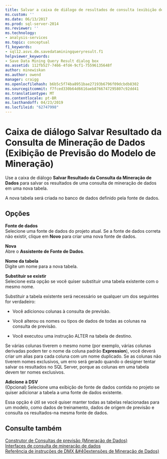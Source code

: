 ```yaml
---
title: Salvar a caixa de diálogo de resultados de consulta (exibição de previsão do modelo de mineração) de mineração de dados | Microsoft Docs
ms.custom: ''
ms.date: 06/13/2017
ms.prod: sql-server-2014
ms.reviewer: ''
ms.technology:
- analysis-services
ms.topic: conceptual
f1_keywords:
- sql12.asvs.dm.savedataminingqueryresult.f1
helpviewer_keywords:
- Save Data Mining Query Result dialog box
ms.assetid: 112fb527-7466-4fd4-9cf1-75596135648f
author: minewiskan
ms.author: owend
manager: craigg
ms.openlocfilehash: b6b5c5f74ba8951bae27193b6796f09dcbdb8302
ms.sourcegitcommit: f7fced330b64d6616aeb8766747295807c92dd41
ms.translationtype: MT
ms.contentlocale: pt-BR
ms.lasthandoff: 04/23/2019
ms.locfileid: "62747998"
---
```

# <a name="save-data-mining-query-result-dialog-box-mining-model-prediction-view"></a>Caixa de diálogo Salvar Resultado da Consulta de Mineração de Dados (Exibição de Previsão do Modelo de Mineração)
  Use a caixa de diálogo **Salvar Resultado da Consulta da Mineração de Dados** para salvar os resultados de uma consulta de mineração de dados em uma nova tabela.  
  
 A nova tabela será criada no banco de dados definido pela fonte de dados.  
  
## <a name="options"></a>Opções  
 **Fonte de dados**  
 Selecione uma fonte de dados do projeto atual. Se a fonte de dados correta não existir, clique em **Novo** para criar uma nova fonte de dados.  
  
 **Nova**  
 Abre o **Assistente de Fonte de Dados**.  
  
 **Nome da tabela**  
 Digite um nome para a nova tabela.  
  
 **Substituir se existir**  
 Selecione esta opção se você quiser substituir uma tabela existente com o mesmo nome.  
  
 Substituir a tabela existente será necessário se qualquer um dos seguintes for verdadeiro:  
  
-   Você adicionou colunas à consulta de previsão.  
  
-   Você alterou os nomes ou tipos de dados de todas as colunas na consulta de previsão.  
  
-   Você executou uma instrução ALTER na tabela de destino.  
  
 Se várias colunas tiverem o mesmo nome (por exemplo, várias colunas derivadas podem ter o nome da coluna padrão **Expression**), você deverá criar um alias para cada coluna com um nome duplicado. Se as colunas não tiverem nomes exclusivos, um erro será gerado quando o designer tentar salvar os resultados no SQL Server, porque as colunas em uma tabela devem ter nomes exclusivos.  
  
 **Adicione à DSV**  
 (Opcional) Selecione uma exibição de fonte de dados contida no projeto se quiser adicionar a tabela a uma fonte de dados existente.  
  
 Essa opção é útil se você quiser manter todas as tabelas relacionadas para um modelo, como dados de treinamento, dados de origem de previsão e consulta os resultados-na mesma fonte de dados.  
  
## <a name="see-also"></a>Consulte também  
 [Construtor de Consultas de previsão &#40;Mineração de Dados&#41;](prediction-query-builder-data-mining.md)   
 [Interfaces de consulta de mineração de dados](data-mining/data-mining-query-tools.md)   
 [Referência de instruções de DMX &#40extensões de Mineração de Dados&#41;](/sql/dmx/data-mining-extensions-dmx-statements)  
  
  
